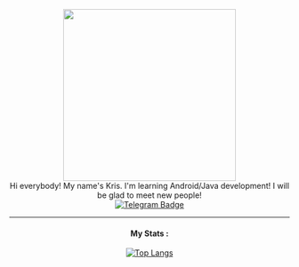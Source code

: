 <div id="header" align="center">
 <img src="https://64.media.tumblr.com/7056159fa5205b33b84a57a5c90cfe6a/tumblr_olyroujF3B1vcwcjeo1_500.gifv" width="310"/>
</div>
<div id="header" align="center">
 Hi everybody! My name's Kris.
 I'm learning Android/Java development! I will be glad to meet new people!
</div>
<div id="badges" align="center">
  <a href="https://t.me/notchristos">
    <img src="https://img.shields.io/badge/Telegram-blue?logo=telegram&logoColor=white" alt="Telegram Badge"/>
  </a>
</div>

---
<div id="stats" align="center">
 
####  My Stats :
[![Top Langs](https://github-readme-stats.vercel.app/api/top-langs/?username=unoth&layout=compact&theme=react)](https://github.com/anuraghazra/github-readme-stats)
</div>
<div id="tools" align="center">
 
</div>


